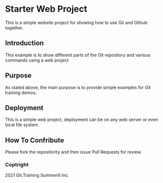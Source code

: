# Starter Web Project

This is a simple website project for showing how to use Git and Github together.

## Introduction

This example is to show different parts of the Git repository and various commands using a web project 

## Purpose

As stated above, the main purpose is to provide simple examples for Git training demos.

## Deployment

This is a simple web project, deployment can be on any web server or even local file system.

## How To Confribute

Please fork the repositority and then issue Pull Requests for review.

### Coptright 

2021 Git.Training Summerill Inc.